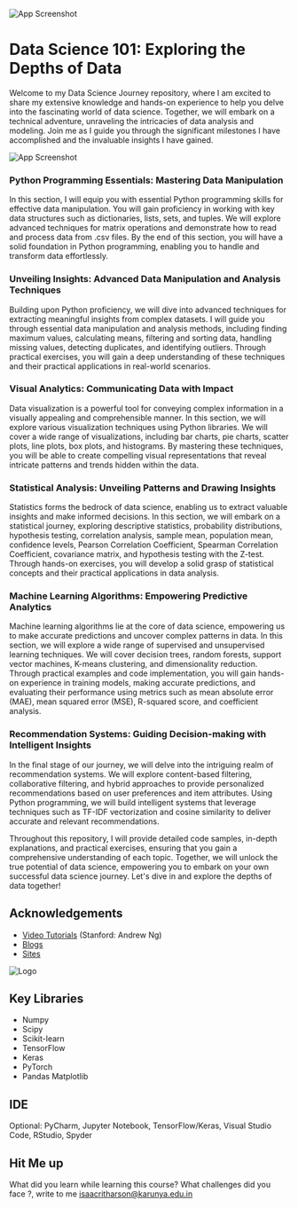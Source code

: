 ![App Screenshot](https://fiverr-res.cloudinary.com/images/t_main1,q_auto,f_auto,q_auto,f_auto/gigs/302746876/original/0544480b43315f01cbe65e38b6d2e598584212d3/provide-data-analytics-can-also-be-visual-graphs-etc.png)
# Data Science 101: Exploring the Depths of Data
Welcome to my Data Science Journey repository, where I am excited to share my extensive knowledge and hands-on experience to help you delve into the fascinating world of data science. Together, we will embark on a technical adventure, unraveling the intricacies of data analysis and modeling. Join me as I guide you through the significant milestones I have accomplished and the invaluable insights I have gained.

![App Screenshot](https://upload.wikimedia.org/wikipedia/commons/c/c3/Python-logo-notext.svg)


### Python Programming Essentials: Mastering Data Manipulation
In this section, I will equip you with essential Python programming skills for effective data manipulation. You will gain proficiency in working with key data structures such as dictionaries, lists, sets, and tuples. We will explore advanced techniques for matrix operations and demonstrate how to read and process data from .csv files. By the end of this section, you will have a solid foundation in Python programming, enabling you to handle and transform data effortlessly.

### Unveiling Insights: Advanced Data Manipulation and Analysis Techniques
Building upon Python proficiency, we will dive into advanced techniques for extracting meaningful insights from complex datasets. I will guide you through essential data manipulation and analysis methods, including finding maximum values, calculating means, filtering and sorting data, handling missing values, detecting duplicates, and identifying outliers. Through practical exercises, you will gain a deep understanding of these techniques and their practical applications in real-world scenarios.

### Visual Analytics: Communicating Data with Impact
Data visualization is a powerful tool for conveying complex information in a visually appealing and comprehensible manner. In this section, we will explore various visualization techniques using Python libraries. We will cover a wide range of visualizations, including bar charts, pie charts, scatter plots, line plots, box plots, and histograms. By mastering these techniques, you will be able to create compelling visual representations that reveal intricate patterns and trends hidden within the data.

### Statistical Analysis: Unveiling Patterns and Drawing Insights
Statistics forms the bedrock of data science, enabling us to extract valuable insights and make informed decisions. In this section, we will embark on a statistical journey, exploring descriptive statistics, probability distributions, hypothesis testing, correlation analysis, sample mean, population mean, confidence levels, Pearson Correlation Coefficient, Spearman Correlation Coefficient, covariance matrix, and hypothesis testing with the Z-test. Through hands-on exercises, you will develop a solid grasp of statistical concepts and their practical applications in data analysis.

### Machine Learning Algorithms: Empowering Predictive Analytics
Machine learning algorithms lie at the core of data science, empowering us to make accurate predictions and uncover complex patterns in data. In this section, we will explore a wide range of supervised and unsupervised learning techniques. We will cover decision trees, random forests, support vector machines, K-means clustering, and dimensionality reduction. Through practical examples and code implementation, you will gain hands-on experience in training models, making accurate predictions, and evaluating their performance using metrics such as mean absolute error (MAE), mean squared error (MSE), R-squared score, and coefficient analysis.

### Recommendation Systems: Guiding Decision-making with Intelligent Insights
In the final stage of our journey, we will delve into the intriguing realm of recommendation systems. We will explore content-based filtering, collaborative filtering, and hybrid approaches to provide personalized recommendations based on user preferences and item attributes. Using Python programming, we will build intelligent systems that leverage techniques such as TF-IDF vectorization and cosine similarity to deliver accurate and relevant recommendations.

Throughout this repository, I will provide detailed code samples, in-depth explanations, and practical exercises, ensuring that you gain a comprehensive understanding of each topic. Together, we will unlock the true potential of data science, empowering you to embark on your own successful data science journey. Let's dive in and explore the depths of data together!
## Acknowledgements

 - [Video Tutorials](https://youtube.com/playlist?list=PLoROMvodv4rMiGQp3WXShtMGgzqpfVfbU) (Stanford: Andrew Ng)
 - [Blogs](https://machinelearningmastery.com/start-here/)
 - [Sites](https://www.kaggle.com/learn/intro-to-machine-learning)


![Logo](https://upload.wikimedia.org/wikipedia/commons/0/05/Scikit_learn_logo_small.svg)

## Key Libraries

- Numpy
- Scipy
- Scikit-learn
- TensorFlow
- Keras
- PyTorch
- Pandas
Matplotlib
## IDE

Optional: PyCharm, Jupyter Notebook, TensorFlow/Keras, Visual Studio Code, RStudio, Spyder


## Hit Me up

What did you learn while learning this course? What challenges did you face ?, write to me isaacritharson@karunya.edu.in

